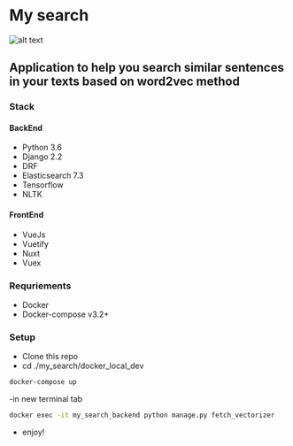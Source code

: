 # My search
![alt text][logo]

[logo]: https://media.giphy.com/media/Lr4BQSMAOJfV2TYEmT/giphy.gif "Demo Gif"

## Application to help you search similar sentences in your texts based on word2vec method

### Stack

#### BackEnd
- Python 3.6
- Django 2.2
- DRF
- Elasticsearch 7.3
- Tensorflow
- NLTK

#### FrontEnd

- VueJs 
- Vuetify
- Nuxt
- Vuex

### Requriements

- Docker 
- Docker-compose v3.2+

### Setup

- Clone this repo
- cd ./my_search/docker_local_dev
```bash
docker-compose up
```
-in new terminal tab
```bash
docker exec -it my_search_backend python manage.py fetch_vectorizer
```
- enjoy!
